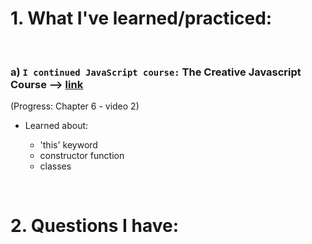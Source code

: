 # 1. What I've learned/practiced:

<br>

### a) `I continued JavaScript course:` The Creative Javascript Course --> [link](https://developedbyed.com/courses/844150/lectures/15338714)
(Progress: Chapter 6 - video 2)

* Learned about:

    - 'this' keyword
    - constructor function
    - classes

<br>

# 2. Questions I have:

<br>
